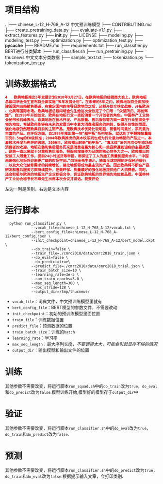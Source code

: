 # 项目结构

.
├── chinese_L-12_H-768_A-12               中文预训练模型
├── CONTRIBUTING.md
├── create_pretraining_data.py
├── evaluate-v1.1.py
├── extract_features.py
├── __init__.py
├── LICENSE
├── modeling.py
├── modeling_test.py
├── optimization.py
├── optimization_test.py
├── __pycache__
├── README.md
├── requirements.txt
├── run_classifier.py                               BERT进行分类脚本
├── run_classifier.sh
├── run_pretraining.py
├── thucnews                                         中文文本分类数据
├── sample_text.txt
├── tokenization.py
└── tokenization_test.py

# 训练数据格式

```json
4	欧典地板推出5年发展计划2010年3月27日，在欧典地板的经销商大会上，欧典地板
总裁闫培金先生宣布将全面实施“五年发展计划”。在未来的5年之内，欧典地板将全面加快
建设国内网络销售渠道，在奠定国内的主导品牌地位之后，还将开始全球化战略，开拓欧洲
、北美等国际市场。欧典地板总裁闫培金先生给这次会议定了个口号：“众望所归、再创辉
煌”。自1999年开始创业，欧典在地板行业一直扮演着一个开创者的角色。中国林产工业协
会秘书长石峰表示，欧典地板在技术开发、产品质量、售后服务等方面一直在行业里面处于
领先地位，希望欧典能够在未来的发展当中本着为消费者服务的宗旨，取得开创性的发展。
强化地板仍然是欧典目前的主销产品，是欧典技术优势比较明显、销售时间最长，系列最为
丰富的产品。在环保方面，自1999年推出第一块“船甲板”系列地板，就达到了甲醛释放量每
百克0.5mg的EO级标准；2004年欧典推出的真木纹系列也成为行业最为畅销的产品之一。本
着技术开发为先导的思路，2009年，欧典推出的新“船甲板”、“真木纹”系列再次受到市场和
消费者的欢迎。地板安装和售后服务历来是消费者最为担心和一些品牌遭到诟病的主要原因
。欧典一直以来就十分重视售后服务，把服务增值作为品牌的核心竞争力之一。欧典推出的
安装工人限量工作，提前24小时送货等举措，都保证了工人的施工质量和服务水平。“中国
未来强化地板将迎来更广阔的市场空间。”闫培金先生表示，随着全球范围的环保经济盛行
，以及大众化装修需求的持续增长，强化地板将成为最主流的产品，因此欧典将不断在产品
研发和售后服务方面持续提升，把最环保、质量最好的强化地板提供给广大消费者。同时，
还会积极与欧洲的地板生产企业积极合作，保证欧典地板的世界领先地位和品质。中国林林
产工业协会秘书长石峰先生出席本次会议并讲话。我要评论
```

左边一列是类别，右边是文本内容

# 运行脚本

```
  python run_classifier.py \            
  			--vocab_file=chinese_L-12_H-768_A-12/vocab.txt \
  			--bert_config_file=chinese_L-12_H-768_A-12/bert_config.json \
  			--init_checkpoint=chinese_L-12_H-768_A-12/bert_model.ckpt \
  			--do_train=false \
  			--train_file=./cmrc2018/data/cmrc2018_train.json \
  			--do_eval=false \
  			--do_predict=true\
  			--predict_file=./cmrc2018/data/cmrc2018_trial.json \
  			--train_batch_size=10 \
  			--learning_rate=3e-5 \
  			--num_train_epochs=3.0 \
  			--max_seq_length=300 \
  			--doc_stride=128 \
  			--output_dir=/tmp/thucnews/

```

+ `vocab_file`：词典文件，中文预训练模型里就有
+ `bert_config_file`：BERT模型的参数文件，不需要改动
+ `init_checkpoint`：初始的预训练模型里面位置
+ `train_file`：训练数据位置
+ `predict_file`：预测数据的位置
+ `train_batch_size`：训练的`batch`
+ `learning_rate`：学习率
+ `max_seq_length`：最大序列长度，*不要调得太大，可能会引起显存不够的情况*
+ `output_dir`：输出模型和输出文件的位置

# 训练

其他参数不需要改变，将运行脚本`run_squad.sh`中的`do_train`改为`true`，`do_eval`和`do_predict`改为`false`.模型训练开始,模型好的模型存于`output_dir`中

# 验证

其他参数不需要改变，将运行脚本`run_classifier.sh`中的`do_eval`改为`true`，`do_train`和`do_predict`改为`false`.

# 预测

其他参数不需要改变，将运行脚本`run_classifier.sh`中的`do_predict`改为`true`，`do_train`和`do_eval`改为`false`.根据提示输入文章，会打印类别.